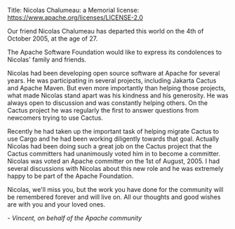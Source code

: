 Title: Nicolas Chalumeau: a Memorial
license: https://www.apache.org/licenses/LICENSE-2.0

Our friend Nicolas Chalumeau has departed this world on the 4th of October
2005, at the age of 27.

The Apache Software Foundation would like to express its condolences to
Nicolas' family and friends.

Nicolas had been developing open source software at Apache for several
years. He was participating in several projects, including Jakarta Cactus
and Apache Maven. But even more importantly than helping those projects,
what made Nicolas stand apart was his kindness and his generosity. He was
always open to discussion and was constantly helping others. On the Cactus
project he was regularly the first to answer questions from newcomers
trying to use Cactus.

Recently he had taken up the important task of helping migrate Cactus to
use Cargo and he had been working diligently towards that goal. Actually
Nicolas had been doing such a great job on the Cactus project that the
Cactus committers had unanimously voted him in to become a committer.
Nicolas was voted an Apache committer on the 1st of August, 2005. I had
several discussions with Nicolas about this new role and he was extremely
happy to be part of the Apache Foundation.

Nicolas, we'll miss you, but the work you have done for the community will
be remembered forever and will live on. All our thoughts and good wishes
are with you and your loved ones.

*- Vincent, on behalf of the Apache community* 

